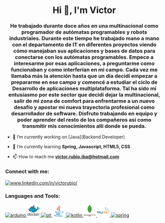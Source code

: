 <h1 align="center">Hi 👋, I'm Victor</h1>
<h3 align="center">He trabajado durante doce años en una multinacional como programador de autómatas programables y robots industriales. Durante este tiempo he trabajado mano a mano con el departamento de IT en diferentes proyectos viendo cómo manejaban sus aplicaciones y bases de datos para conectarse con los autómatas programables. Empece a interesarme por esas aplicaciones, a preguntarme como funcionaban y como interferían en mi campo. Cada vez me llamaba más la atención hasta que un día decidí empezar a prepararme en ese campo y comencé a estudiar el ciclo de Desarrollo de aplicaciones multiplataforma. Tal ha sido mi entusiasmo por este sector que decidí dejar la multinacional, salir de mi zona de comfort para enfrentarme a un nuevo desafío y apostar mi nueva trayectoria profesional como desarrollador de software. Disfruto trabajando en equipo y poder aprender del resto de los compañeros así como transmitir mis conocimientos allí donde se pueda.</h3>

- 🔭 I’m currently working on [Java](Backend Developer)

- 🌱 I’m currently learning **Spring, Javascript, HTML5, CSS**

- 📫 How to reach me **victor.rubio.iba@hotmail.com**

<h3 align="left">Connect with me:</h3>
<p align="left">
<a href="https://linkedin.com/in/www.linkedin.com/in/victorubio/" target="blank"><img align="center" src="https://raw.githubusercontent.com/rahuldkjain/github-profile-readme-generator/master/src/images/icons/Social/linked-in-alt.svg" alt="www.linkedin.com/in/victorubio/" height="30" width="40" /></a>
</p>

<h3 align="left">Languages and Tools:</h3>
<p align="left"> <a href="https://www.arduino.cc/" target="_blank" rel="noreferrer"> <img src="https://cdn.worldvectorlogo.com/logos/arduino-1.svg" alt="arduino" width="40" height="40"/> </a> <a href="https://www.docker.com/" target="_blank" rel="noreferrer"> <img src="https://raw.githubusercontent.com/devicons/devicon/master/icons/docker/docker-original-wordmark.svg" alt="docker" width="40" height="40"/> </a> <a href="https://git-scm.com/" target="_blank" rel="noreferrer"> <img src="https://www.vectorlogo.zone/logos/git-scm/git-scm-icon.svg" alt="git" width="40" height="40"/> </a> <a href="https://www.java.com" target="_blank" rel="noreferrer"> <img src="https://raw.githubusercontent.com/devicons/devicon/master/icons/java/java-original.svg" alt="java" width="40" height="40"/> </a> <a href="https://kotlinlang.org" target="_blank" rel="noreferrer"> <img src="https://www.vectorlogo.zone/logos/kotlinlang/kotlinlang-icon.svg" alt="kotlin" width="40" height="40"/> </a> <a href="https://www.mongodb.com/" target="_blank" rel="noreferrer"> <img src="https://raw.githubusercontent.com/devicons/devicon/master/icons/mongodb/mongodb-original-wordmark.svg" alt="mongodb" width="40" height="40"/> </a> <a href="https://www.mysql.com/" target="_blank" rel="noreferrer"> <img src="https://raw.githubusercontent.com/devicons/devicon/master/icons/mysql/mysql-original-wordmark.svg" alt="mysql" width="40" height="40"/> </a> <a href="https://spring.io/" target="_blank" rel="noreferrer"> <img src="https://www.vectorlogo.zone/logos/springio/springio-icon.svg" alt="spring" width="40" height="40"/> </a> </p>
